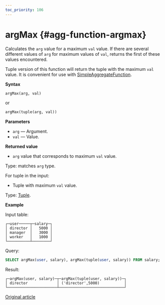 ```yaml
---
toc_priority: 106
---
```


# argMax {#agg-function-argmax}

Calculates the `arg` value for a maximum `val` value. If there are several different values of `arg` for maximum values of `val`, returns the first of these values encountered.

Tuple version of this function will return the tuple with the maximum `val` value. It is convenient for use with [SimpleAggregateFunction](../../../sql-reference/data-types/simpleaggregatefunction.md).

**Syntax**

``` sql
argMax(arg, val)
```

or

``` sql
argMax(tuple(arg, val))
```

**Parameters**

-   `arg` — Argument.
-   `val` — Value.

**Returned value**

-   `arg` value that corresponds to maximum `val` value.

Type: matches `arg` type. 

For tuple in the input:

-   Tuple with maximum `val` value.

Type: [Tuple](../../../sql-reference/data-types/tuple.md).

**Example**

Input table:

``` text
┌─user─────┬─salary─┐
│ director │   5000 │
│ manager  │   3000 │
│ worker   │   1000 │
└──────────┴────────┘
```

Query:

``` sql
SELECT argMax(user, salary), argMax(tuple(user, salary)) FROM salary;
```

Result:

``` text
┌─argMax(user, salary)─┬─argMax(tuple(user, salary))─┐
│ director             │ ('director',5000)           │
└──────────────────────┴─────────────────────────────┘
```

[Original article](https://clickhouse.tech/docs/en/sql-reference/aggregate-functions/reference/argmax/) <!--hide-->
